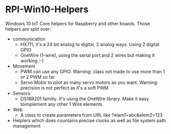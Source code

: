 # RPI-Win10-Helpers
Windows 10 IoT Core helpers for Raspberry and other boards.
Those helpers are split over:
- communication
    - HX711, it's a 24 bit analog to digital, 2 analog ways. Using 2 digital GPIO  
    - OneWire (1-wire), using the serial port and 2 wires but making it working :-)
- Movement
    - PWM can use any GPIO. Warning: class not made to use more than 1 or 2 PWM so far
    - Servo Motor to pilot as many servo motors as you want. Warning: precision is not perfect as it's a soft PWM
- Sensors
    - DS18B201 familly. It's using the OneWire library. Make it easy toimplement any other 1 Wire elements
- Web
    - A class to create parameters from URL like ?elam1=abc&elem2=123
- Helplers which does countains precise clocks as well as file system path management
